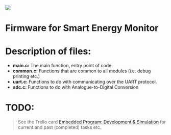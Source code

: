 ![](https://github.com/ee209-2020class/ee209-2020class.github.io/blob/master/ExtraInfo/logo.png)

# Firmware for Smart Energy Monitor

# Description of files:
- **main.c:** The main function, entry point of code
- **common.c:** Functions that are common to all modules (i.e. debug printing etc.)
- **uart.c:** Functions to do with communicating over the UART protocol.
- **adc.c:** Functions to do with Analogue-to-Digital Conversion 

# TODO:
> See the Trello card [Embedded Program: Development & Simulation](https://trello.com/b/7f8trbUE/electeng-209-team-2) for current and past (completed) tasks etc.
